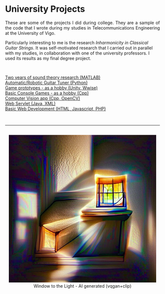 # University Projects

<p align="justify">
These are some of the projects I did during college. They are a sample of the code that I wrote during my studies in Telecommunications Engineering at the University of Vigo.

Particularly interesting to me is the research *Inharmonicity in Classical Guitar Strings*. It was self-motivated research that I carried out in parallel with my studies, in collaboration with one of the university professors. I used its results as my final degree project.
</p><br>

[Two years of sound theory research (MATLAB)](https://github.com/ManuCanedo/UniProjects/tree/master/inarmonicity-guitar-strings-research)  
[Automatic/Robotic Guitar Tuner (Python)](https://github.com/ManuCanedo/UniProjects/tree/master/guitar-auto-tuner)  
[Game prototypes - as a hobby (Unity, Wwise)](https://github.com/ManuCanedo/UniProjects/tree/master/3d-games-unity)  
[Basic Console Games - as a hobby (Cpp)](https://github.com/ManuCanedo/UniProjects/tree/master/making-simple-games)  
[Computer Vision app (Cpp, OpenCV)](https://github.com/ManuCanedo/UniProjects/tree/master/webcam-id-segmenter)  
[Web Servlet (Java, XML)](https://github.com/ManuCanedo/UniProjects/tree/master/servlet)  
[Basic Web Development (HTML, Javascript, PHP)](https://github.com/ManuCanedo/UniProjects/tree/master/web-dev-fundamentals)  

<br><hr>
<p align="center">
  <br> <img width="480" height="480" src="media/window-to-the-light-ai.jpg">
  <br> Window to the Light - AI generated (vqgan+clip)
</p>
